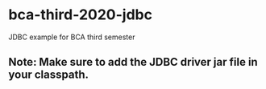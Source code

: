 # bca-third-2020-jdbc
JDBC example for BCA third semester


## Note: Make sure to add the JDBC driver jar file in your classpath.

